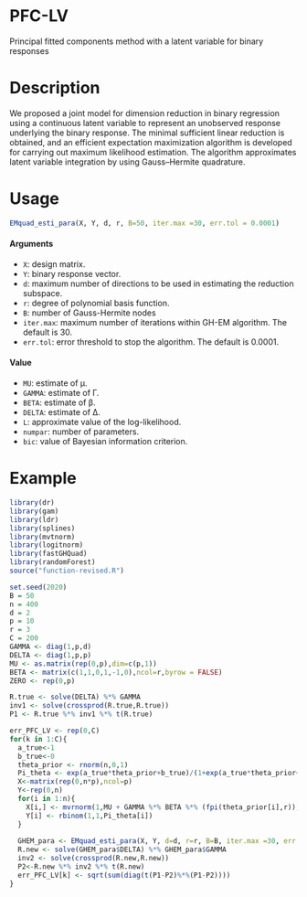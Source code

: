 # PFC-LV
Principal fitted components method with a latent variable for binary responses
# Description
We proposed a joint model for dimension reduction in binary regression using a continuous latent variable to represent an unobserved response underlying the binary response. The minimal sufficient linear reduction is obtained, and an efficient expectation maximization algorithm is developed for carrying out maximum likelihood estimation. The algorithm approximates latent variable integration by using Gauss–Hermite quadrature. 

# Usage
```R
EMquad_esti_para(X, Y, d, r, B=50, iter.max =30, err.tol = 0.0001)
```
#### Arguments
* `X`: design matrix.
* `Y`: binary response vector.
* `d`: maximum number of directions to be used in estimating the reduction subspace.
* `r`: degree of polynomial basis function.
* `B`: number of Gauss-Hermite nodes
* `iter.max`: maximum number of iterations within GH-EM algorithm. The default is 30.
* `err.tol`: error threshold to stop the algorithm. The default is 0.0001.

#### Value
* `MU`: estimate of μ.
* `GAMMA`: estimate of Γ.
* `BETA`: estimate of β.
* `DELTA`: estimate of Δ.
* `L`: approximate value of the log-likelihood.
* `numpar`: number of parameters.
* `bic`: value of Bayesian information criterion.

# Example
```R
library(dr) 
library(gam)
library(ldr)
library(splines)
library(mvtnorm)
library(logitnorm)
library(fastGHQuad)
library(randomForest)
source("function-revised.R")

set.seed(2020)
B = 50
n = 400
d = 2
p = 10
r = 3
C = 200
GAMMA <- diag(1,p,d)
DELTA <- diag(1,p,p)
MU <- as.matrix(rep(0,p),dim=c(p,1))
BETA <- matrix(c(1,1,0,1,-1,0),ncol=r,byrow = FALSE)
ZERO <- rep(0,p)

R.true <- solve(DELTA) %*% GAMMA
inv1 <- solve(crossprod(R.true,R.true))
P1 <- R.true %*% inv1 %*% t(R.true)

err_PFC_LV <- rep(0,C)
for(k in 1:C){
  a_true<-1
  b_true<-0
  theta_prior <- rnorm(n,0,1)
  Pi_theta <- exp(a_true*theta_prior+b_true)/(1+exp(a_true*theta_prior+b_true))
  X<-matrix(rep(0,n*p),ncol=p)
  Y<-rep(0,n)
  for(i in 1:n){
    X[i,] <- mvrnorm(1,MU + GAMMA %*% BETA %*% (fpi(theta_prior[i],r)),DELTA)
    Y[i] <- rbinom(1,1,Pi_theta[i])
  }
  
  GHEM_para <- EMquad_esti_para(X, Y, d=d, r=r, B=B, iter.max =30, err.tol = 0.0001)
  R.new <- solve(GHEM_para$DELTA) %*% GHEM_para$GAMMA
  inv2 <- solve(crossprod(R.new,R.new))
  P2<-R.new %*% inv2 %*% t(R.new)
  err_PFC_LV[k] <- sqrt(sum(diag(t(P1-P2)%*%(P1-P2))))
}

```
